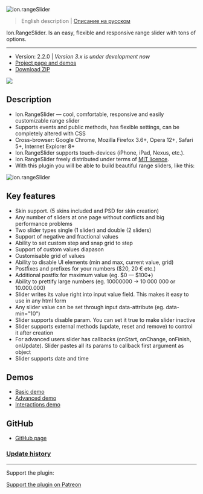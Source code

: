 ![ion.rangeSlider](_tmp/logo-ion-range-slider.png)

> English description | <a href="readme.ru.md">Описание на русском</a>

Ion.RangeSlider. Is an easy, flexible and responsive range slider with tons of options.

---

-   Version: 2.2.0 | _Version 3.x is under development now_
-   <a href="http://ionden.com/a/plugins/ion.rangeSlider/en.html">Project page and demos</a>
-   <a href="http://ionden.com/a/plugins/ion.rangeSlider/ion.rangeSlider-2.2.0.zip">Download ZIP</a>

[![](https://pledgie.com/campaigns/25694.png?skin_name=chrome)](https://pledgie.com/campaigns/25694)

## Description

-   Ion.RangeSlider — cool, comfortable, responsive and easily customizable range slider
-   Supports events and public methods, has flexible settings, can be completely altered with CSS
-   Cross-browser: Google Chrome, Mozilla Firefox 3.6+, Opera 12+, Safari 5+, Internet Explorer 8+
-   Ion.RangeSlider supports touch-devices (iPhone, iPad, Nexus, etc.).
-   Ion.RangeSlider freely distributed under terms of <a href="http://ionden.com/a/plugins/licence.html" target="_blank">MIT licence</a>.
-   With this plugin you will be able to build beautiful range sliders, like this:

![ion.rangeSlider](http://ionden.com/a/plugins/ion.rangeSlider/static/img/ion-range-slider.png)

## Key features

-   Skin support. (5 skins included and PSD for skin creation)
-   Any number of sliders at one page without conflicts and big performance problems
-   Two slider types single (1 slider) and double (2 sliders)
-   Support of negative and fractional values
-   Ability to set custom step and snap grid to step
-   Support of custom values diapason
-   Customisable grid of values
-   Ability to disable UI elements (min and max, current value, grid)
-   Postfixes and prefixes for your numbers ($20, 20 &euro; etc.)
-   Additional postfix for maximum value (eg. $0 — $100<b>+</b>)
-   Ability to prettify large numbers (eg. 10000000 -> 10 000 000 or 10.000.000)
-   Slider writes its value right into input value field. This makes it easy to use in any html form
-   Any slider value can be set through input data-attribute (eg. data-min="10")
-   Slider supports disable param. You can set it true to make slider inactive
-   Slider supports external methods (update, reset and remove) to control it after creation
-   For advanced users slider has callbacks (onStart, onChange, onFinish, onUpdate). Slider pastes all its params to callback first argument as object
-   Slider supports date and time

## Demos

-   <a href="http://ionden.com/a/plugins/ion.rangeSlider/demo.html" class="switch__item">Basic demo</a>
-   <a href="http://ionden.com/a/plugins/ion.rangeSlider/demo_advanced.html" class="switch__item">Advanced demo</a>
-   <a href="http://ionden.com/a/plugins/ion.rangeSlider/demo_interactions.html" class="switch__item">Interactions demo</a>

## GitHub

-   <a href="https://github.com/IonDen/ion.rangeSlider">GitHub page</a>

### <a href="history.md">Update history</a>

---

Support the plugin:

[Support the plugin on Patreon](https://www.patreon.com/IonDen)
